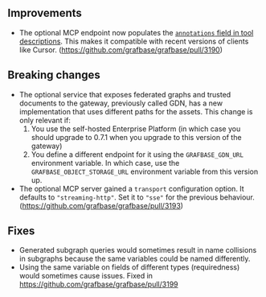 ## Improvements

- The optional MCP endpoint now populates the [`annotations` field in tool descriptions](https://modelcontextprotocol.io/docs/concepts/tools#tool-annotations). This makes it compatible with recent versions of clients like Cursor. (https://github.com/grafbase/grafbase/pull/3190)

## Breaking changes

- The optional service that exposes federated graphs and trusted documents to the gateway, previously called GDN, has a new implementation that uses different paths for the assets. This change is only relevant if:
  1. You use the self-hosted Enterprise Platform (in which case you should upgrade to 0.7.1 when you upgrade to this version of the gateway)
  1. You define a different endpoint for it using the `GRAFBASE_GDN_URL` environment variable. In which case, use the `GRAFBASE_OBJECT_STORAGE_URL` environment variable from this version up.
- The optional MCP server gained a `transport` configuration option. It defaults to `"streaming-http"`. Set it to `"sse"` for the previous behaviour. (https://github.com/grafbase/grafbase/pull/3193)

## Fixes

- Generated subgraph queries would sometimes result in name collisions in subgraphs because the same variables could be named differently.
- Using the same variable on fields of different types (requiredness) would sometimes cause issues. Fixed in https://github.com/grafbase/grafbase/pull/3199
